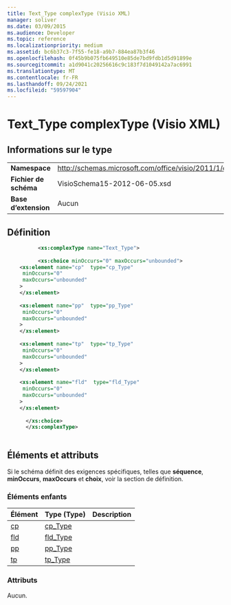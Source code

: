 ```yaml
---
title: Text_Type complexType (Visio XML)
manager: soliver
ms.date: 03/09/2015
ms.audience: Developer
ms.topic: reference
ms.localizationpriority: medium
ms.assetid: bc6b37c3-7f55-fe18-a9b7-884ea87b3f46
ms.openlocfilehash: 0f45b9b075fb649510e85de7bd9fdb1d5d91899e
ms.sourcegitcommit: a1d9041c20256616c9c183f7d1049142a7ac6991
ms.translationtype: MT
ms.contentlocale: fr-FR
ms.lasthandoff: 09/24/2021
ms.locfileid: "59597904"
---
```

# <a name="text_type-complextype-visio-xml"></a>Text_Type complexType (Visio XML)

## <a name="type-information"></a>Informations sur le type

|||
|:-----|:-----|
|**Namespace** <br/> |http://schemas.microsoft.com/office/visio/2011/1/core  <br/> |
|**Fichier de schéma** <br/> |VisioSchema15-2012-06-05.xsd  <br/> |
|**Base d’extension** <br/> |Aucun  <br/> |
   
## <a name="definition"></a>Définition

```XML
          <xs:complexType name="Text_Type">
          
          <xs:choice minOccurs="0" maxOccurs="unbounded">
    <xs:element name="cp"  type="cp_Type"
     minOccurs="0"
     maxOccurs="unbounded"
    >
    </xs:element>
    
    <xs:element name="pp"  type="pp_Type"
     minOccurs="0"
     maxOccurs="unbounded"
    >
    </xs:element>
    
    <xs:element name="tp"  type="tp_Type"
     minOccurs="0"
     maxOccurs="unbounded"
    >
    </xs:element>
    
    <xs:element name="fld"  type="fld_Type"
     minOccurs="0"
     maxOccurs="unbounded"
    >
    </xs:element>
    
      </xs:choice>
      </xs:complexType>
      
```

## <a name="elements-and-attributes"></a>Éléments et attributs

Si le schéma définit des exigences spécifiques, telles que **séquence**, **minOccurs**, **maxOccurs** et **choix**, voir la section de définition. 
  
### <a name="child-elements"></a>Éléments enfants

|**Élément**|**Type (Type)**|**Description**|
|:-----|:-----|:-----|
|[cp](cp-element-text_type-complextypevisio-xml.md) <br/> |[cp_Type](cp_type-complextypevisio-xml.md) <br/> ||
|[fld](fld-element-text_type-complextypevisio-xml.md) <br/> |[fld_Type](fld_type-complextypevisio-xml.md) <br/> ||
|[pp](pp-element-text_type-complextypevisio-xml.md) <br/> |[pp_Type](pp_type-complextypevisio-xml.md) <br/> ||
|[tp](tp-element-text_type-complextypevisio-xml.md) <br/> |[tp_Type](tp_type-complextypevisio-xml.md) <br/> ||
   
### <a name="attributes"></a>Attributs

Aucun.
  


